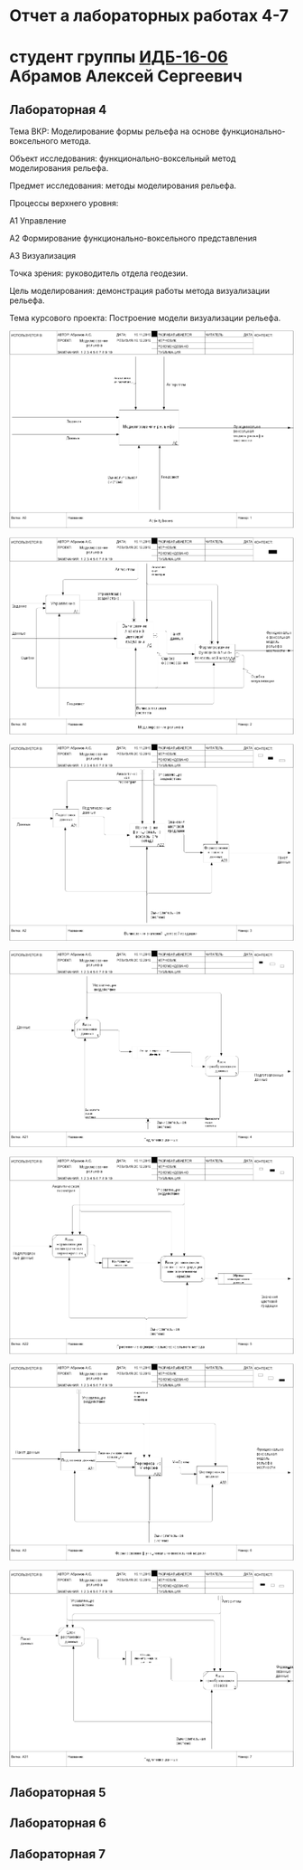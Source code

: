 # Отчет а лабораторных работах 4-7
# студент группы [ИДБ-16-06](https://github.com/stankin/design-2018/wiki/list-idb-16-06) Абрамов Алексей Сергеевич

## Лабораторная 4

Тема ВКР: Моделирование формы рельефа на основе функционально-воксельного метода.

Объект исследования: функционально-воксельный метод моделирования рельефа.

Предмет исследования: методы моделирования рельефа.

Процессы верхнего уровня:

А1 Управление

А2 Формирование функционально-воксельного представления 

А3 Визуализация

Точка зрения: руководитель отдела геодезии.

Цель моделирования: демонстрация работы метода визуализации рельефа.

Тема курсового проекта: Построение модели визуализации рельефа.

![none](https://github.com/Abramov-Al/Kursovaya/blob/master/model.png)

![none](https://github.com/Abramov-Al/Kursovaya/blob/master/1.png)

![none](https://github.com/Abramov-Al/Kursovaya/blob/master/2.png)

![none](https://github.com/Abramov-Al/Kursovaya/blob/master/3.png)

![none](https://github.com/Abramov-Al/Kursovaya/blob/master/4.png)

![none](https://github.com/Abramov-Al/Kursovaya/blob/master/5.png)

![none](https://github.com/Abramov-Al/Kursovaya/blob/master/6.png)

## Лабораторная 5

## Лабораторная 6

## Лабораторная 7
